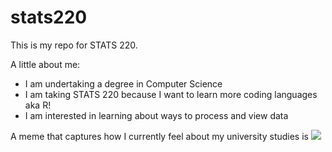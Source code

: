 # stats220

This is my repo for STATS 220. 

A little about me:

- I am undertaking a degree in Computer Science
- I am taking STATS 220 because I want to learn more coding languages aka R!
- I am interested in learning about ways to process and view data

A meme that captures how I currently feel about my university studies is ![](https://c.tenor.com/8druEACXtX8AAAAd/tenor.gif)
